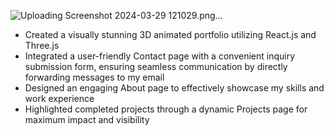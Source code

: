 ![Uploading Screenshot 2024-03-29 121029.png…]()

- Created a visually stunning 3D animated portfolio utilizing React.js and Three.js
- Integrated a user-friendly Contact page with a convenient inquiry submission form, ensuring seamless communication by directly forwarding messages to my email
- Designed an engaging About page to effectively showcase my skills and work experience
- Highlighted completed projects through a dynamic Projects page for maximum impact and visibility
